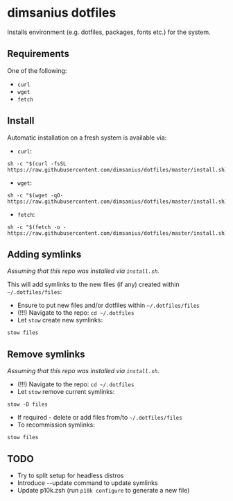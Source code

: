 # dimsanius dotfiles

Installs environment (e.g. dotfiles, packages, fonts etc.) for the system.

## Requirements

One of the following:

- `curl`
- `wget`
- `fetch`

## Install

Automatic installation on a fresh system is available via:

- `curl`:

```shell
sh -c "$(curl -fsSL https://raw.githubusercontent.com/dimsanius/dotfiles/master/install.sh)"
```

- `wget`:

```shell
sh -c "$(wget -qO- https://raw.githubusercontent.com/dimsanius/dotfiles/master/install.sh)"
```

- `fetch`:

```shell
sh -c "$(fetch -o - https://raw.githubusercontent.com/dimsanius/dotfiles/master/install.sh)"
```

## Adding symlinks

_Assuming that this repo was installed via `install.sh`._

This will add symlinks to the new files (if any) created within `~/.dotfiles/files`:

- Ensure to put new files and/or dotfiles within `~/.dotfiles/files`
- (!!!) Navigate to the repo: `cd ~/.dotfiles`
- Let `stow` create new symlinks:

```shell
stow files
```

## Remove symlinks

_Assuming that this repo was installed via `install.sh`._

- (!!!) Navigate to the repo: `cd ~/.dotfiles`
- Let `stow` remove current symlinks:

```shell
stow -D files
```

- If required - delete or add files from/to `~/.dotfiles/files`
- To recommission symlinks:

```shell
stow files
```

## TODO

- Try to split setup for headless distros
- Introduce --update command to update symlinks
- Update p10k.zsh (run `p10k configure` to generate a new file)
